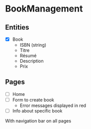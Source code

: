 # BookManagement

## Entities

- [x] Book
  - ISBN (string)
  - Titre
  - Résumé
  - Description
  - Prix


## Pages

- [ ] Home
- [ ] Form to create book
  - Error messages displayed in red
- [ ] Info about specific book
  
With navigation bar on all pages
